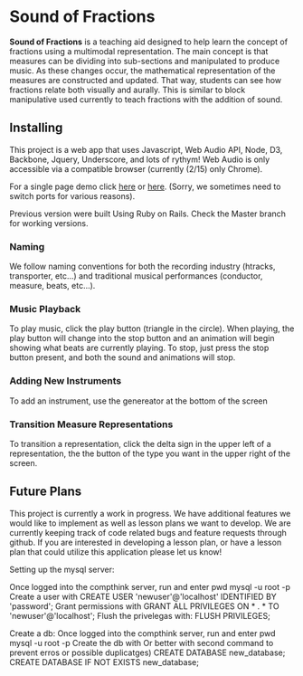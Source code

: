 # Sound of Fractions #

**Sound of Fractions** is a teaching aid designed to help learn the concept of fractions using a multimodal representation. The main concept is that measures can be dividing into sub-sections and manipulated to produce music. As these changes occur, the mathematical representation of the measures are constructed and updated.  That way, students can see how fractions relate both visually and aurally. This is similar to block manipulative used currently to teach fractions with the addition of sound.

## Installing ##

This project is a web app that uses Javascript, Web Audio API, Node, D3, Backbone, Jquery, Underscore, and lots of rythym! Web Audio is only accessible via a compatible browser (currently (2/15) only Chrome).

For a single page demo click [here](http://compthink.cs.vt.edu) or [here](http://compthink.cs.vt.edu:3000). (Sorry, we sometimes need to switch ports for various reasons).

Previous version were built Using Ruby on Rails.   Check the Master branch for working versions.

### Naming ###
We follow naming conventions for both the recording industry (htracks, transporter, etc...) and traditional musical performances (conductor, measure, beats, etc...).

### Music Playback ###

To play music, click the play button (triangle in the circle). When playing, the play button will change into the stop button and an animation will begin showing what beats are currently playing.  To stop, just press the stop button present, and both the sound and animations will stop.

### Adding New Instruments ###

To add an instrument, use the genereator at the bottom of the screen

### Transition Measure Representations ###

To transition a representation, click the delta sign in the upper left of a representation, the the button of the type you want in the upper right of the screen.

## Future Plans ##

This project is currently a work in progress.  We have additional features we would like to implement as well as lesson plans we want to develop.  We are currently keeping track of code related bugs and feature requests through github.  If you are interested in developing a lesson plan, or have a lesson plan that could utilize this application please let us know!



Setting up the mysql server:

Once logged into the compthink server, run and enter pwd
  mysql -u root -p
Create a user with 
  CREATE USER 'newuser'@'localhost' IDENTIFIED BY 'password';
Grant permissions with 
  GRANT ALL PRIVILEGES ON * . * TO 'newuser'@'localhost';
Flush the privelegas with:
  FLUSH PRIVILEGES;

Create a db:
Once logged into the compthink server, run and enter pwd
  mysql -u root -p
Create the db with Or better with second command to prevent erros or possible duplicatges)
  CREATE DATABASE new_database;
  CREATE DATABASE IF NOT EXISTS new_database;
  

